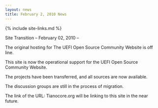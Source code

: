 ```yaml
---
layout: news
title: February 2, 2010 News
---
```

{% include site-links.md %}

Site Transition – February 02, 2010 – 

The original hosting for The UEFI Open Source Community Website is off line.

This site is now the operational support for the UEFI Open Source Community Website.

The projects have been transferred, and all sources are now available.

The discussion groups are still in the process of migration. 

The link of the URL: Tianocore.org will be linking to this site in the near future.
